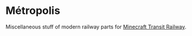 # Métropolis


Miscellaneous stuff of modern railway parts for [Minecraft Transit Railway](https://modrinth.com/mod/minecraft-transit-railway).
